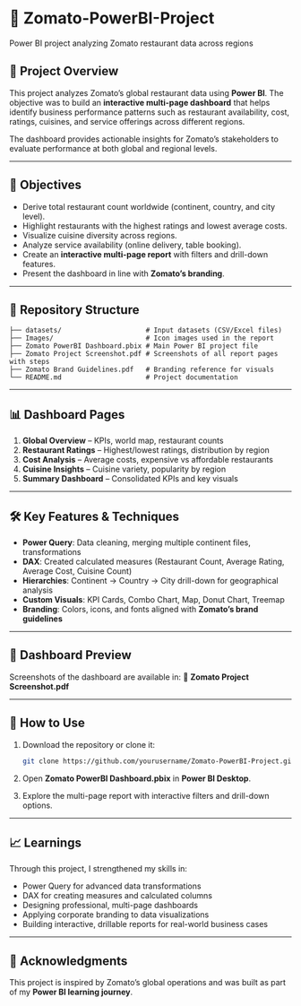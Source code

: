 # 🍴 Zomato-PowerBI-Project
Power BI project analyzing Zomato restaurant data across regions

## 📌 Project Overview

This project analyzes Zomato’s global restaurant data using **Power BI**. The objective was to build an **interactive multi-page dashboard** that helps identify business performance patterns such as restaurant availability, cost, ratings, cuisines, and service offerings across different regions.

The dashboard provides actionable insights for Zomato’s stakeholders to evaluate performance at both global and regional levels.

---

## 🎯 Objectives

* Derive total restaurant count worldwide (continent, country, and city level).
* Highlight restaurants with the highest ratings and lowest average costs.
* Visualize cuisine diversity across regions.
* Analyze service availability (online delivery, table booking).
* Create an **interactive multi-page report** with filters and drill-down features.
* Present the dashboard in line with **Zomato’s branding**.

---

## 📂 Repository Structure

```
├── datasets/                     # Input datasets (CSV/Excel files)  
├── Images/                       # Icon images used in the report  
├── Zomato PowerBI Dashboard.pbix # Main Power BI project file  
├── Zomato Project Screenshot.pdf # Screenshots of all report pages with steps  
├── Zomato Brand Guidelines.pdf   # Branding reference for visuals  
└── README.md                     # Project documentation  
```

---

## 📊 Dashboard Pages

1. **Global Overview** – KPIs, world map, restaurant counts
2. **Restaurant Ratings** – Highest/lowest ratings, distribution by region
3. **Cost Analysis** – Average costs, expensive vs affordable restaurants
4. **Cuisine Insights** – Cuisine variety, popularity by region
5. **Summary Dashboard** – Consolidated KPIs and key visuals

---

## 🛠️ Key Features & Techniques

* **Power Query**: Data cleaning, merging multiple continent files, transformations
* **DAX**: Created calculated measures (Restaurant Count, Average Rating, Average Cost, Cuisine Count)
* **Hierarchies**: Continent → Country → City drill-down for geographical analysis
* **Custom Visuals**: KPI Cards, Combo Chart, Map, Donut Chart, Treemap
* **Branding**: Colors, icons, and fonts aligned with **Zomato’s brand guidelines**

---

## 📸 Dashboard Preview

Screenshots of the dashboard are available in:
📄 **Zomato Project Screenshot.pdf**

---

## 🚀 How to Use

1. Download the repository or clone it:

   ```bash
   git clone https://github.com/yourusername/Zomato-PowerBI-Project.git
   ```
2. Open **Zomato PowerBI Dashboard.pbix** in **Power BI Desktop**.
3. Explore the multi-page report with interactive filters and drill-down options.

---

## 📈 Learnings

Through this project, I strengthened my skills in:

* Power Query for advanced data transformations
* DAX for creating measures and calculated columns
* Designing professional, multi-page dashboards
* Applying corporate branding to data visualizations
* Building interactive, drillable reports for real-world business cases

---

## 🙌 Acknowledgments

This project is inspired by Zomato’s global operations and was built as part of my **Power BI learning journey**.
